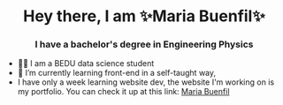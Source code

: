 <h1 align="center"> Hey there, I am ✨Maria Buenfil✨</h1>

<h3 align="center">I have a bachelor's degree in Engineering Physics </h3>

- 👩‍💻 I am a BEDU data science student 
- 🌱 I’m currently learning front-end in a self-taught way, 
- I have only a week learning website dev, the website I'm working on is my portfolio. You can check it up at this link: <a href="https://mariabuenfil.netlify.app/">Maria Buenfil</a>
 


<!--
**astrolu/astrolu** is a ✨ _special_ ✨ repository because its `README.md` (this file) appears on your GitHub profile.

Here are some ideas to get you started:

- 🔭 I’m currently working on ...
- 🌱 I’m currently learning ...
- 👯 I’m looking to collaborate on ...
- 🤔 I’m looking for help with ...
- 💬 Ask me about ...
- 📫 How to reach me: ...
- 😄 Pronouns: ...
- ⚡ Fun fact: ...
-->
